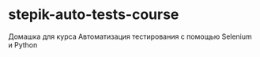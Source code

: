 # stepik-auto-tests-course
Домашка для курса Автоматизация тестирования с помощью Selenium и Python
